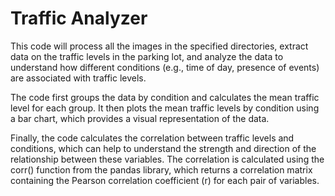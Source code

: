 
# Traffic Analyzer

This code will process all the images in the specified directories, extract data on the traffic levels in the parking lot, and analyze the data to understand how different conditions (e.g., time of day, presence of events) are associated with traffic levels.

The code first groups the data by condition and calculates the mean traffic level for each group. It then plots the mean traffic levels by condition using a bar chart, which provides a visual representation of the data.

Finally, the code calculates the correlation between traffic levels and conditions, which can help to understand the strength and direction of the relationship between these variables. The correlation is calculated using the corr() function from the pandas library, which returns a correlation matrix containing the Pearson correlation coefficient (r) for each pair of variables.

